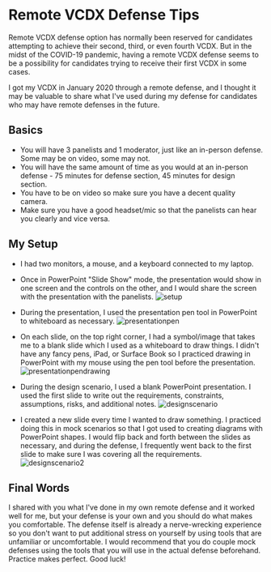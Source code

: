 # Remote VCDX Defense Tips


Remote VCDX defense option has normally been reserved for candidates attempting to achieve their second, third, or even fourth VCDX. But in the midst of the COVID-19 pandemic, having a remote VCDX defense seems to be a possibility for candidates trying to receive their first VCDX in some cases. 

I got my VCDX in January 2020 through a remote defense, and I thought it may be valuable to share what I've used during my defense for candidates who may have remote defenses in the future.  


## Basics
- You will have 3 panelists and 1 moderator, just like an in-person defense. Some may be on video, some may not.
- You will have the same amount of time as you would at an in-person defense - 75 minutes for defense section, 45 minutes for design section.
- You have to be on video so make sure you have a decent quality camera.
- Make sure you have a good headset/mic so that the panelists can hear you clearly and vice versa.


## My Setup
- I had two monitors, a mouse, and a keyboard connected to my laptop.
- Once in PowerPoint "Slide Show" mode, the presentation would show in one screen and the controls on the other, and I would share the screen with the presentation with the panelists.
![setup](setup.png)

- During the presentation, I used the presentation pen tool in PowerPoint to whiteboard as necessary.
![presentationpen](presentationpen.png)

- On each slide, on the top right corner, I had a symbol/image that takes me to a blank slide which I used as a whiteboard to draw things. I didn't have any fancy pens, iPad, or Surface Book so I practiced drawing in PowerPoint with my mouse using the pen tool before the presentation.
![presentationpendrawing](presentationpendrawing.png)

- During the design scenario, I used a blank PowerPoint presentation. I used the first slide to write out the requirements, constraints, assumptions, risks, and additional notes. 
![designscenario](designscenario.PNG)

- I created a new slide every time I wanted to draw something. I practiced doing this in mock scenarios so that I got used to creating diagrams with PowerPoint shapes. I would flip back and forth between the slides as necessary, and during the defense, I frequently went back to the first slide to make sure I was covering all the requirements. 
![designscenario2](designscenario2.PNG)


## Final Words
I shared with you what I've done in my own remote defense and it worked well for me, but your defense is your own and you should do what makes you comfortable. The defense itself is already a nerve-wrecking experience so you don't want to put additional stress on yourself by using tools that are unfamiliar or uncomfortable. I would recommend that you do couple mock defenses using the tools that you will use in the actual defense beforehand. Practice makes perfect. Good luck!

